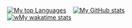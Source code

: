 [![My top Languages](https://github-readme-stats.vercel.app/api/top-langs/?username=ConfusedRobo&show_icons=true&theme=dark)](https://github.com/ConfusedRobo/github-readme-stats)
&nbsp;&nbsp;
[![My GitHub stats](https://github-readme-stats.vercel.app/api?username=ConfusedRobo&show_icons=true&theme=dark)](https://github.com/ConfusedRobo/github-readme-stats)
<br/>
[![wMy wakatime stats](https://github-readme-stats.vercel.app/api/wakatime?username=ConfusedRobo&show_icons=true&theme=dark)](https://github.com/ConfusedRobo/github-readme-stats)
